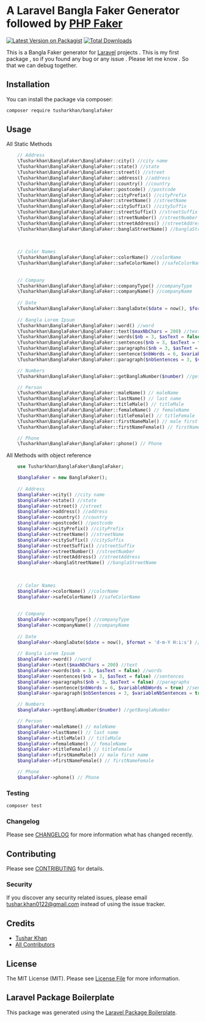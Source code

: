 # A Laravel Bangla Faker Generator followed by [PHP Faker](https://fakerphp.github.io/)

[![Latest Version on Packagist](https://img.shields.io/packagist/v/tusharkhan/banglafaker.svg?style=flat-square)](https://packagist.org/packages/tusharkhan/banglafaker)
[![Total Downloads](https://img.shields.io/packagist/dt/tusharkhan/banglafaker.svg?style=flat-square)](https://packagist.org/packages/tusharkhan/banglafaker)


This is a Bangla Faker generator for [Laravel](https://laravel.com/) projects . This is my first package , so if you found any bug or any issue . Please let me know . So that we can debug together.

## Installation

You can install the package via composer:

```bash
composer require tusharkhan/banglafaker
```

## Usage


All Static Methods
```php
    // Address
    \Tusharkhan\BanglaFaker\BanglaFaker::city() //city name
    \Tusharkhan\BanglaFaker\BanglaFaker::state() //state
    \Tusharkhan\BanglaFaker\BanglaFaker::street() //street
    \Tusharkhan\BanglaFaker\BanglaFaker::address() //address
    \Tusharkhan\BanglaFaker\BanglaFaker::country() //country
    \Tusharkhan\BanglaFaker\BanglaFaker::postcode() //postcode
    \Tusharkhan\BanglaFaker\BanglaFaker::cityPrefix() //cityPrefix
    \Tusharkhan\BanglaFaker\BanglaFaker::streetName() //streetName
    \Tusharkhan\BanglaFaker\BanglaFaker::citySuffix() //citySuffix
    \Tusharkhan\BanglaFaker\BanglaFaker::streetSuffix() //streetSuffix
    \Tusharkhan\BanglaFaker\BanglaFaker::streetNumber() //streetNumber
    \Tusharkhan\BanglaFaker\BanglaFaker::streetAddress() //streetAddress
    \Tusharkhan\BanglaFaker\BanglaFaker::banglaStreetName() //banglaStreetName
    
    
    
    // Color Names
    \Tusharkhan\BanglaFaker\BanglaFaker::colorName() //colorName
    \Tusharkhan\BanglaFaker\BanglaFaker::safeColorName() //safeColorName
    
    
    // Company
    \Tusharkhan\BanglaFaker\BanglaFaker::companyType() //companyType
    \Tusharkhan\BanglaFaker\BanglaFaker::companyName() //companyName
    
    // Date
    \Tusharkhan\BanglaFaker\BanglaFaker::banglaDate($date = now(), $format = 'd-m-Y H:i:s') //banglaDate
    
    // Bangla Lorem Ipsum
    \Tusharkhan\BanglaFaker\BanglaFaker::word() //word
    \Tusharkhan\BanglaFaker\BanglaFaker::text($maxNbChars = 200) //text
    \Tusharkhan\BanglaFaker\BanglaFaker::words($nb = 3, $asText = false) //words
    \Tusharkhan\BanglaFaker\BanglaFaker::sentences($nb = 3, $asText = false) //sentences
    \Tusharkhan\BanglaFaker\BanglaFaker::paragraphs($nb = 3, $asText = false) //paragraphs
    \Tusharkhan\BanglaFaker\BanglaFaker::sentence($nbWords = 6, $variableNbWords = true) //sentence
    \Tusharkhan\BanglaFaker\BanglaFaker::paragraph($nbSentences = 3, $variableNbSentences = true) //paragraph

    // Numbers
    \Tusharkhan\BanglaFaker\BanglaFaker::getBanglaNumber($number) //getBanglaNumber

    // Person 
    \TusharKhan\BanglaFaker\BanglaFaker::maleName() // maleName
    \TusharKhan\BanglaFaker\BanglaFaker::lastName() // last name
    \TusharKhan\BanglaFaker\BanglaFaker::titleMale() // titleMale
    \TusharKhan\BanglaFaker\BanglaFaker::femaleName() // femaleName
    \TusharKhan\BanglaFaker\BanglaFaker::titleFemale() // titleFemale
    \TusharKhan\BanglaFaker\BanglaFaker::firstNameMale() // male first name
    \TusharKhan\BanglaFaker\BanglaFaker::firstNameFemale() // firstNameFemale

    // Phone
    \Tusharkhan\BanglaFaker\BanglaFaker::phone() // Phone
```



All Methods with object reference
```php
    use Tusharkhan\BanglaFaker\BanglaFaker;

    $banglaFaker = new BanglaFaker();
    
    // Address
    $banglaFaker->city() //city name
    $banglaFaker->state() //state
    $banglaFaker->street() //street
    $banglaFaker->address() //address
    $banglaFaker->country() //country
    $banglaFaker->postcode() //postcode
    $banglaFaker->cityPrefix() //cityPrefix
    $banglaFaker->streetName() //streetName
    $banglaFaker->citySuffix() //citySuffix
    $banglaFaker->streetSuffix() //streetSuffix
    $banglaFaker->streetNumber() //streetNumber
    $banglaFaker->streetAddress() //streetAddress
    $banglaFaker->banglaStreetName() //banglaStreetName
    
    
    
    // Color Names
    $banglaFaker->colorName() //colorName
    $banglaFaker->safeColorName() //safeColorName
    
    
    // Company
    $banglaFaker->companyType() //companyType
    $banglaFaker->companyName() //companyName
    
    // Date
    $banglaFaker->banglaDate($date = now(), $format = 'd-m-Y H:i:s') //banglaDate
    
    // Bangla Lorem Ipsum
    $banglaFaker->word() //word
    $banglaFaker->text($maxNbChars = 200) //text
    $banglaFaker->words($nb = 3, $asText = false) //words
    $banglaFaker->sentences($nb = 3, $asText = false) //sentences
    $banglaFaker->paragraphs($nb = 3, $asText = false) //paragraphs
    $banglaFaker->sentence($nbWords = 6, $variableNbWords = true) //sentence
    $banglaFaker->paragraph($nbSentences = 3, $variableNbSentences = true) //paragraph

    // Numbers
    $banglaFaker->getBanglaNumber($number) //getBanglaNumber

    // Person 
    $banglaFaker->maleName() // maleName
    $banglaFaker->lastName() // last name
    $banglaFaker->titleMale() // titleMale
    $banglaFaker->femaleName() // femaleName
    $banglaFaker->titleFemale() // titleFemale
    $banglaFaker->firstNameMale() // male first name
    $banglaFaker->firstNameFemale() // firstNameFemale

    // Phone
    $banglaFaker->phone() // Phone
```

### Testing

```bash
composer test
```

### Changelog

Please see [CHANGELOG](CHANGELOG.md) for more information what has changed recently.

## Contributing

Please see [CONTRIBUTING](CONTRIBUTING.md) for details.

### Security

If you discover any security related issues, please email tushar.khan0122@gmail.com instead of using the issue tracker.

## Credits

-   [Tushar Khan](https://github.com/tusharkhan)
-   [All Contributors](../../contributors)

## License

The MIT License (MIT). Please see [License File](LICENSE.md) for more information.

## Laravel Package Boilerplate

This package was generated using the [Laravel Package Boilerplate](https://laravelpackageboilerplate.com).
